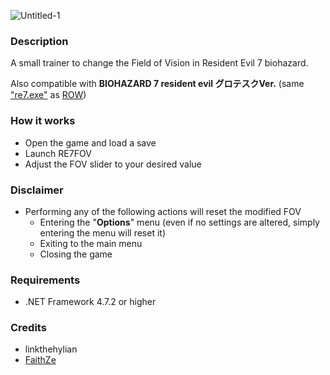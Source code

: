 ![Untitled-1](https://user-images.githubusercontent.com/20933012/191426635-2d4231bc-aad0-4ada-bd03-13683c898186.png)


### Description

A small trainer to change the Field of Vision in Resident Evil 7 biohazard.

Also compatible with **BIOHAZARD 7 resident evil グロテスクVer.** (same ["re7.exe"](https://steamdb.info/depot/530941/) as [ROW](https://i.imgur.com/ybB1cAb.png))

### How it works
- Open the game and load a save
- Launch RE7FOV
- Adjust the FOV slider to your desired value

### Disclaimer
- Performing any of the following actions will reset the modified FOV
  - Entering the "**Options**" menu (even if no settings are altered, simply entering the menu will reset it)
  - Exiting to the main menu
  - Closing the game

### Requirements
- .NET Framework 4.7.2 or higher

### Credits
- linkthehylian
- [FaithZe](https://github.com/faiithze)
